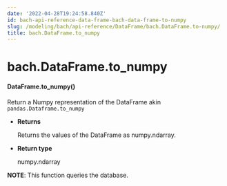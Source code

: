 ```yaml
---
date: '2022-04-28T19:24:58.840Z'
id: bach-api-reference-data-frame-bach-data-frame-to-numpy
slug: /modeling/bach/api-reference/DataFrame/bach.DataFrame.to-numpy/
title: bach.DataFrame.to_numpy
---
```


# bach.DataFrame.to_numpy


#### DataFrame.to_numpy()
Return a Numpy representation of the DataFrame akin `pandas.Dataframe.to_numpy`


* **Returns**

    Returns the values of the DataFrame as numpy.ndarray.



* **Return type**

    numpy.ndarray


**NOTE**: This function queries the database.

<!-- !! processed by numpydoc !! -->
